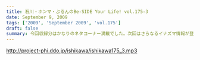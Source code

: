 ```yaml
---
title: 石川・ホンマ・ぶるんのBe-SIDE Your Life! vol.175-3
date: September 9, 2009
tags: ['2009', 'September 2009', 'vol.175']
draft: false
summary: 今回収録分はかなりのネタコーナー満載でした。次回はさらなるイナズマ情報が登場か！？NAMAE
---
```


http://project-phi.ddo.jp/ishikawa/ishikawa175_3.mp3
